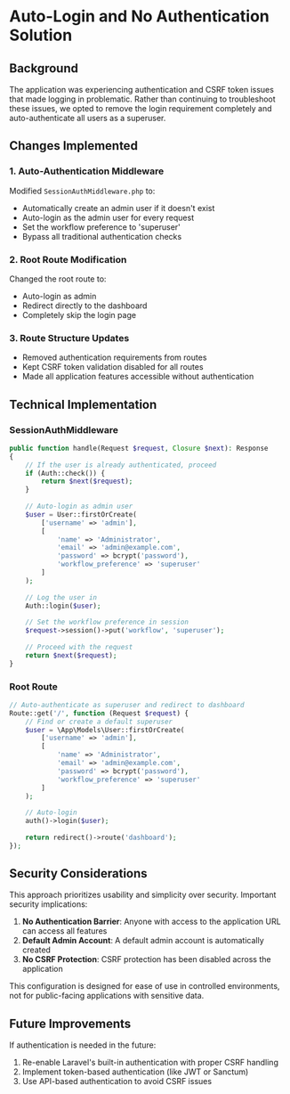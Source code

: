 # Auto-Login and No Authentication Solution

## Background

The application was experiencing authentication and CSRF token issues that made logging in problematic. Rather than continuing to troubleshoot these issues, we opted to remove the login requirement completely and auto-authenticate all users as a superuser.

## Changes Implemented

### 1. Auto-Authentication Middleware

Modified `SessionAuthMiddleware.php` to:
- Automatically create an admin user if it doesn't exist
- Auto-login as the admin user for every request
- Set the workflow preference to 'superuser'
- Bypass all traditional authentication checks

### 2. Root Route Modification

Changed the root route to:
- Auto-login as admin
- Redirect directly to the dashboard
- Completely skip the login page

### 3. Route Structure Updates

- Removed authentication requirements from routes
- Kept CSRF token validation disabled for all routes
- Made all application features accessible without authentication

## Technical Implementation

### SessionAuthMiddleware

```php
public function handle(Request $request, Closure $next): Response
{
    // If the user is already authenticated, proceed
    if (Auth::check()) {
        return $next($request);
    }
    
    // Auto-login as admin user
    $user = User::firstOrCreate(
        ['username' => 'admin'],
        [
            'name' => 'Administrator',
            'email' => 'admin@example.com',
            'password' => bcrypt('password'),
            'workflow_preference' => 'superuser'
        ]
    );
    
    // Log the user in
    Auth::login($user);
    
    // Set the workflow preference in session
    $request->session()->put('workflow', 'superuser');
    
    // Proceed with the request
    return $next($request);
}
```

### Root Route

```php
// Auto-authenticate as superuser and redirect to dashboard
Route::get('/', function (Request $request) {
    // Find or create a default superuser
    $user = \App\Models\User::firstOrCreate(
        ['username' => 'admin'],
        [
            'name' => 'Administrator',
            'email' => 'admin@example.com', 
            'password' => bcrypt('password'),
            'workflow_preference' => 'superuser'
        ]
    );
    
    // Auto-login
    auth()->login($user);
    
    return redirect()->route('dashboard');
});
```

## Security Considerations

This approach prioritizes usability and simplicity over security. Important security implications:

1. **No Authentication Barrier**: Anyone with access to the application URL can access all features
2. **Default Admin Account**: A default admin account is automatically created
3. **No CSRF Protection**: CSRF protection has been disabled across the application

This configuration is designed for ease of use in controlled environments, not for public-facing applications with sensitive data.

## Future Improvements

If authentication is needed in the future:
1. Re-enable Laravel's built-in authentication with proper CSRF handling
2. Implement token-based authentication (like JWT or Sanctum)
3. Use API-based authentication to avoid CSRF issues
